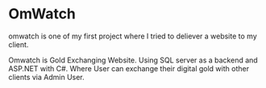 # OmWatch
omwatch is one of my first project where I tried to deliever a website to my client.

Omwatch is Gold Exchanging Website. Using SQL server as a backend and ASP.NET with C#. Where User can exchange their digital gold with other clients via Admin User.
